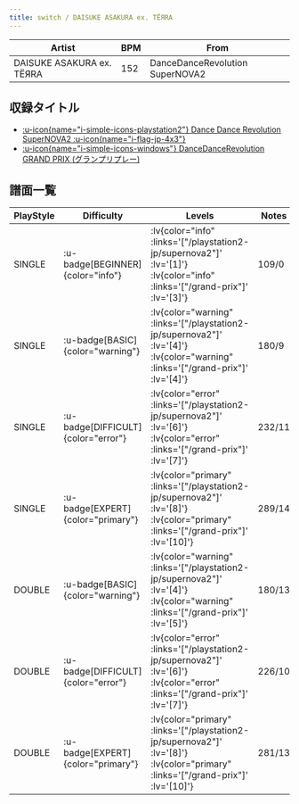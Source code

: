 ```yaml
---
title: switch / DAISUKE ASAKURA ex. TЁЯRA
---
```


|Artist|BPM|From|
|------|---|----|
|DAISUKE ASAKURA ex. TЁЯRA|152|DanceDanceRevolution SuperNOVA2|

## 収録タイトル

- [ :u-icon{name="i-simple-icons-playstation2"} Dance Dance Revolution SuperNOVA2 :u-icon{name="i-flag-jp-4x3"} ](/playstation2-jp/supernova2)
- [ :u-icon{name="i-simple-icons-windows"} DanceDanceRevolution GRAND PRIX (グランプリプレー)](/grand-prix)

## 譜面一覧

|PlayStyle|Difficulty|Levels|Notes|Movie|
|---------|----------|------|-----|-----|
|SINGLE| :u-badge[BEGINNER]{color="info"} | :lv{color="info" :links='["/playstation2-jp/supernova2"]' :lv='[1]'}  :lv{color="info" :links='["/grand-prix"]' :lv='[3]'} |109/0||
|SINGLE| :u-badge[BASIC]{color="warning"} | :lv{color="warning" :links='["/playstation2-jp/supernova2"]' :lv='[4]'}  :lv{color="warning" :links='["/grand-prix"]' :lv='[4]'} |180/9||
|SINGLE| :u-badge[DIFFICULT]{color="error"} | :lv{color="error" :links='["/playstation2-jp/supernova2"]' :lv='[6]'}  :lv{color="error" :links='["/grand-prix"]' :lv='[7]'} |232/11||
|SINGLE| :u-badge[EXPERT]{color="primary"} | :lv{color="primary" :links='["/playstation2-jp/supernova2"]' :lv='[8]'}  :lv{color="primary" :links='["/grand-prix"]' :lv='[10]'} |289/14||
|DOUBLE| :u-badge[BASIC]{color="warning"} | :lv{color="warning" :links='["/playstation2-jp/supernova2"]' :lv='[4]'}  :lv{color="warning" :links='["/grand-prix"]' :lv='[5]'} |180/13||
|DOUBLE| :u-badge[DIFFICULT]{color="error"} | :lv{color="error" :links='["/playstation2-jp/supernova2"]' :lv='[6]'}  :lv{color="error" :links='["/grand-prix"]' :lv='[7]'} |226/10||
|DOUBLE| :u-badge[EXPERT]{color="primary"} | :lv{color="primary" :links='["/playstation2-jp/supernova2"]' :lv='[8]'}  :lv{color="primary" :links='["/grand-prix"]' :lv='[10]'} |281/13||
